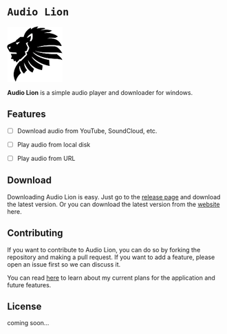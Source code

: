 # `Audio Lion`

![icon](./static/lion/128px.png)

**Audio Lion** is a simple audio player and downloader for windows.

## Features

- [ ] Download audio from YouTube, SoundCloud, etc.

- [ ] Play audio from local disk

- [ ] Play audio from URL

## Download

Downloading Audio Lion is easy. Just go to the [release page](https://github.com/audio-lion-dev/Audio-Lion/releases) and download the latest version. Or you can download the latest version from the [website](https://example.com/) here.

## Contributing

If you want to contribute to Audio Lion, you can do so by forking the repository and making a pull request. If you want to add a feature, please open an issue first so we can discuss it.

You can read [here](https://github.com/users/ThatGuyJamal/projects/4?fullscreen=true) to learn about my current plans for the application and future features.

## License

coming soon...
